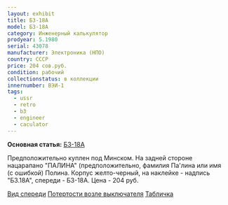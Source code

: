 ```yaml
---
layout: exhibit
title: Б3-18А
model: Б3-18А
category: Инженерный калькулятор
prodyear: 5.1980
serial: 43078
manufacturer: Электроника (НПО)
country: СССР
price: 204 сов.руб.
condition: рабочий
collectionstatus: в коллекции
innernumber: ВЭИ-1
tags:
  - ussr
  - retro
  - b3
  - engineer
  - caculator
---
```


**Основная статья:** [Б3-18А](../../models/b318a)

Предположительно куплен под Минском. На задней стороне нацарапано "ПАЛИНА" (предположительно, фамилия Па'лина или имя (с ошибкой) Полина. Корпус желто-черный, на наклейке - надпись "Б3.18А", спереди - Б3-18А. Цена - 204 руб.

[Вид спереди](https://images2.imgbox.com/95/2c/KeJvovQF_o.jpg)
[Потертости возле выключателя](https://images2.imgbox.com/c1/c7/tOeJ0111_o.jpg)
[Табличка](https://images2.imgbox.com/96/fc/NkstYUEI_o.jpg)
